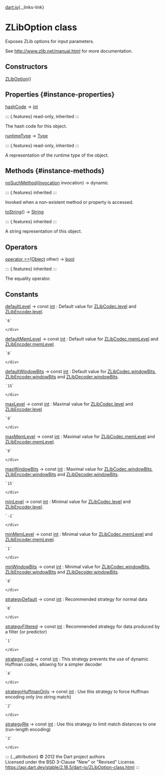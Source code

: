 [dart:io](../dart-io/dart-io-library){._links-link}

ZLibOption class
================

Exposes ZLib options for input parameters.

See <http://www.zlib.net/manual.html> for more documentation.

Constructors
------------

[ZLibOption](zliboption/zliboption)()

Properties {#instance-properties}
----------

[hashCode](../dart-core/object/hashcode) → [int](../dart-core/int-class)

::: {.features}
read-only, inherited
:::

The hash code for this object.

[runtimeType](../dart-core/object/runtimetype) →
[Type](../dart-core/type-class)

::: {.features}
read-only, inherited
:::

A representation of the runtime type of the object.

Methods {#instance-methods}
-------

[noSuchMethod](../dart-core/object/nosuchmethod)([Invocation](../dart-core/invocation-class)
invocation) → dynamic

::: {.features}
inherited
:::

Invoked when a non-existent method or property is accessed.

[toString](../dart-core/object/tostring)() →
[String](../dart-core/string-class)

::: {.features}
inherited
:::

A string representation of this object.

Operators
---------

[operator
==](../dart-core/object/operator_equals)([Object](../dart-core/object-class)
other) → [bool](../dart-core/bool-class)

::: {.features}
inherited
:::

The equality operator.

Constants
---------

[defaultLevel](zliboption/defaultlevel-constant) → const [int](../dart-core/int-class)
:   Default value for [ZLibCodec.level](zlibcodec/level) and
    [ZLibEncoder.level](zlibencoder/level).
    <div>

    `6`

    </div>

[defaultMemLevel](zliboption/defaultmemlevel-constant) → const [int](../dart-core/int-class)
:   Default value for [ZLibCodec.memLevel](zlibcodec/memlevel) and
    [ZLibEncoder.memLevel](zlibencoder/memlevel).
    <div>

    `8`

    </div>

[defaultWindowBits](zliboption/defaultwindowbits-constant) → const [int](../dart-core/int-class)
:   Default value for [ZLibCodec.windowBits](zlibcodec/windowbits),
    [ZLibEncoder.windowBits](zlibencoder/windowbits) and
    [ZLibDecoder.windowBits](zlibdecoder/windowbits).
    <div>

    `15`

    </div>

[maxLevel](zliboption/maxlevel-constant) → const [int](../dart-core/int-class)
:   Maximal value for [ZLibCodec.level](zlibcodec/level) and
    [ZLibEncoder.level](zlibencoder/level)
    <div>

    `9`

    </div>

[maxMemLevel](zliboption/maxmemlevel-constant) → const [int](../dart-core/int-class)
:   Maximal value for [ZLibCodec.memLevel](zlibcodec/memlevel) and
    [ZLibEncoder.memLevel](zlibencoder/memlevel).
    <div>

    `9`

    </div>

[maxWindowBits](zliboption/maxwindowbits-constant) → const [int](../dart-core/int-class)
:   Maximal value for [ZLibCodec.windowBits](zlibcodec/windowbits),
    [ZLibEncoder.windowBits](zlibencoder/windowbits) and
    [ZLibDecoder.windowBits](zlibdecoder/windowbits).
    <div>

    `15`

    </div>

[minLevel](zliboption/minlevel-constant) → const [int](../dart-core/int-class)
:   Minimal value for [ZLibCodec.level](zlibcodec/level) and
    [ZLibEncoder.level](zlibencoder/level).
    <div>

    `-1`

    </div>

[minMemLevel](zliboption/minmemlevel-constant) → const [int](../dart-core/int-class)
:   Minimal value for [ZLibCodec.memLevel](zlibcodec/memlevel) and
    [ZLibEncoder.memLevel](zlibencoder/memlevel).
    <div>

    `1`

    </div>

[minWindowBits](zliboption/minwindowbits-constant) → const [int](../dart-core/int-class)
:   Minimal value for [ZLibCodec.windowBits](zlibcodec/windowbits),
    [ZLibEncoder.windowBits](zlibencoder/windowbits) and
    [ZLibDecoder.windowBits](zlibdecoder/windowbits).
    <div>

    `8`

    </div>

[strategyDefault](zliboption/strategydefault-constant) → const [int](../dart-core/int-class)
:   Recommended strategy for normal data
    <div>

    `0`

    </div>

[strategyFiltered](zliboption/strategyfiltered-constant) → const [int](../dart-core/int-class)
:   Recommended strategy for data produced by a filter (or predictor)
    <div>

    `1`

    </div>

[strategyFixed](zliboption/strategyfixed-constant) → const [int](../dart-core/int-class)
:   This strategy prevents the use of dynamic Huffman codes, allowing
    for a simpler decoder
    <div>

    `4`

    </div>

[strategyHuffmanOnly](zliboption/strategyhuffmanonly-constant) → const [int](../dart-core/int-class)
:   Use this strategy to force Huffman encoding only (no string match)
    <div>

    `2`

    </div>

[strategyRle](zliboption/strategyrle-constant) → const [int](../dart-core/int-class)
:   Use this strategy to limit match distances to one (run-length
    encoding)
    <div>

    `3`

    </div>

::: {._attribution}
© 2012 the Dart project authors\
Licensed under the BSD 3-Clause \"New\" or \"Revised\" License.\
<https://api.dart.dev/stable/2.18.5/dart-io/ZLibOption-class.html>
:::
